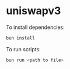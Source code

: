 # uniswapv3

To install dependencies:

```bash
bun install
```

To run scripts:

```bash
bun run <path to file>
```

